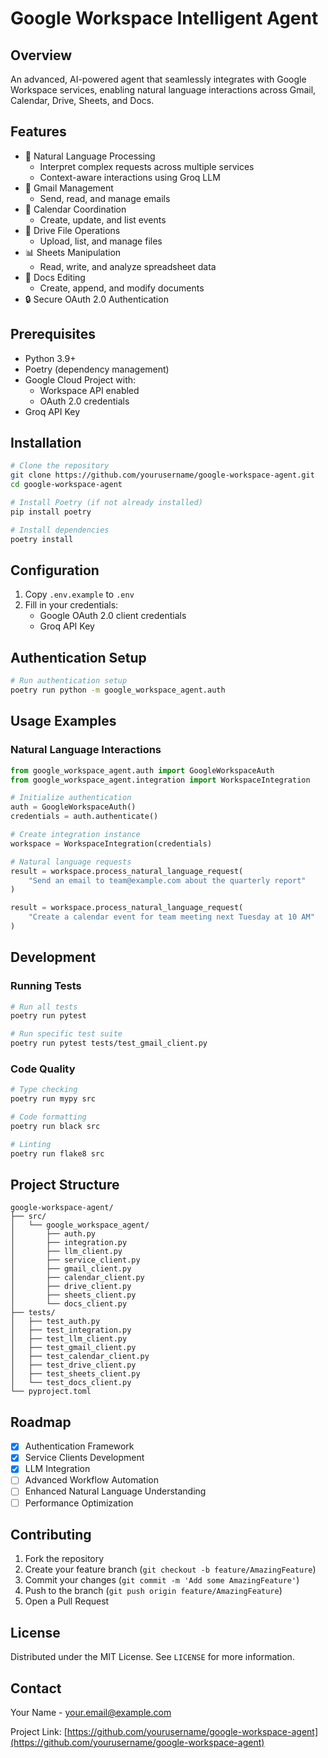 # Google Workspace Intelligent Agent

## Overview

An advanced, AI-powered agent that seamlessly integrates with Google Workspace services, enabling natural language interactions across Gmail, Calendar, Drive, Sheets, and Docs.

## Features

- 🤖 Natural Language Processing
  - Interpret complex requests across multiple services
  - Context-aware interactions using Groq LLM
- 📧 Gmail Management
  - Send, read, and manage emails
- 📅 Calendar Coordination
  - Create, update, and list events
- 📁 Drive File Operations
  - Upload, list, and manage files
- 📊 Sheets Manipulation
  - Read, write, and analyze spreadsheet data
- 📝 Docs Editing
  - Create, append, and modify documents
- 🔒 Secure OAuth 2.0 Authentication

## Prerequisites

- Python 3.9+
- Poetry (dependency management)
- Google Cloud Project with:
  - Workspace API enabled
  - OAuth 2.0 credentials
- Groq API Key

## Installation

```bash
# Clone the repository
git clone https://github.com/yourusername/google-workspace-agent.git
cd google-workspace-agent

# Install Poetry (if not already installed)
pip install poetry

# Install dependencies
poetry install
```

## Configuration

1. Copy `.env.example` to `.env`
2. Fill in your credentials:
   - Google OAuth 2.0 client credentials
   - Groq API Key

## Authentication Setup

```bash
# Run authentication setup
poetry run python -m google_workspace_agent.auth
```

## Usage Examples

### Natural Language Interactions

```python
from google_workspace_agent.auth import GoogleWorkspaceAuth
from google_workspace_agent.integration import WorkspaceIntegration

# Initialize authentication
auth = GoogleWorkspaceAuth()
credentials = auth.authenticate()

# Create integration instance
workspace = WorkspaceIntegration(credentials)

# Natural language requests
result = workspace.process_natural_language_request(
    "Send an email to team@example.com about the quarterly report"
)

result = workspace.process_natural_language_request(
    "Create a calendar event for team meeting next Tuesday at 10 AM"
)
```

## Development

### Running Tests

```bash
# Run all tests
poetry run pytest

# Run specific test suite
poetry run pytest tests/test_gmail_client.py
```

### Code Quality

```bash
# Type checking
poetry run mypy src

# Code formatting
poetry run black src

# Linting
poetry run flake8 src
```

## Project Structure

```
google-workspace-agent/
├── src/
│   └── google_workspace_agent/
│       ├── auth.py
│       ├── integration.py
│       ├── llm_client.py
│       ├── service_client.py
│       ├── gmail_client.py
│       ├── calendar_client.py
│       ├── drive_client.py
│       ├── sheets_client.py
│       └── docs_client.py
├── tests/
│   ├── test_auth.py
│   ├── test_integration.py
│   ├── test_llm_client.py
│   ├── test_gmail_client.py
│   ├── test_calendar_client.py
│   ├── test_drive_client.py
│   ├── test_sheets_client.py
│   └── test_docs_client.py
└── pyproject.toml
```

## Roadmap

- [x] Authentication Framework
- [x] Service Clients Development
- [x] LLM Integration
- [ ] Advanced Workflow Automation
- [ ] Enhanced Natural Language Understanding
- [ ] Performance Optimization

## Contributing

1. Fork the repository
2. Create your feature branch (`git checkout -b feature/AmazingFeature`)
3. Commit your changes (`git commit -m 'Add some AmazingFeature'`)
4. Push to the branch (`git push origin feature/AmazingFeature`)
5. Open a Pull Request

## License

Distributed under the MIT License. See `LICENSE` for more information.

## Contact

Your Name - your.email@example.com

Project Link: [https://github.com/yourusername/google-workspace-agent](https://github.com/yourusername/google-workspace-agent)
